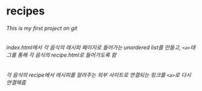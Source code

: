 # recipes
###### This is my first project on git

###### index.html에서 각 음식의 레시피 페이지로 들어가는 unordered list를 만들고, `<a>`태그를 통해 각 음식의 recipe.html로 들어가도록 함

###### 각 음식의 recipe에서 레시피를 알려주는 외부 사이트로 연결되는 링크를 `<a>`로 다시 연결해줌